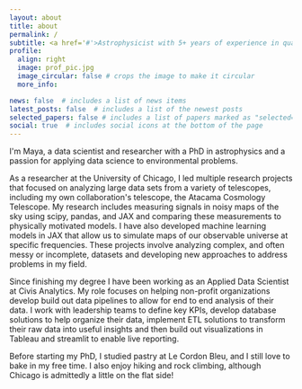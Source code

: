 ```yaml
---
layout: about
title: about
permalink: /
subtitle: <a href='#'>Astrophysicist with 5+ years of experience in quantitative data analysis</a>
profile:
  align: right
  image: prof_pic.jpg
  image_circular: false # crops the image to make it circular
  more_info:

news: false  # includes a list of news items
latest_posts: false  # includes a list of the newest posts
selected_papers: false # includes a list of papers marked as "selected={true}"
social: true  # includes social icons at the bottom of the page
---
```

I'm Maya, a data scientist and researcher with a PhD in astrophysics and a passion for applying data science to environmental problems.

As a researcher at the University of Chicago, I led multiple research projects that focused on analyzing large data sets from a variety of telescopes, including my own collaboration's telescope, the Atacama Cosmology Telescope. My research includes measuring signals in noisy maps of the sky using scipy, pandas, and JAX and comparing these measurements to physically motivated models. I have also developed machine learning models in JAX that allow us to simulate maps of our observable universe at specific frequencies. These projects involve analyzing complex, and often messy or incomplete, datasets and developing new approaches to address problems in my field. 

Since finishing my degree I have been working as an Applied Data Scientist at Civis Analytics. My role focuses on helping non-profit organizations develop build out data pipelines to allow for end to end analysis of their data. I work with leadership teams to define key KPIs, develop database solutions to help organize their data, implement ETL solutions to transform their raw data into useful insights and then build out visualizations in Tableau and streamlit to enable live reporting.

Before starting my PhD, I studied pastry at Le Cordon Bleu, and I still love to bake in my free time. I also enjoy hiking and rock climbing, although Chicago is admittedly a little on the flat side! 

